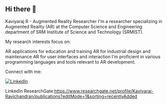 ## Hi there 👋
Kaviyaraj R - Augmented Reality Researcher
I'm a researcher specializing in Augmented Reality (AR) at the Computer Science and Engineering department of SRM Institute of Science and Technology (SRMIST).

My research interests focus on:

AR applications for education and training
AR for industrial design and maintenance
AR for user interfaces and interaction
I'm proficient in various programming languages and tools relevant to AR development.

Connect with me:

[![LinkedIn](https://i.imgur.com/linkedin-icon.png)]([https://www.linkedin.com/in/your-linkedin-username](https://in.linkedin.com/in/kaviyaraj-ravichandran?original_referer=https%3A%2F%2F))

LinkedIn <a href="(https://in.linkedin.com/in/kaviyaraj-ravichandran?original_referer=https%3A%2F%2Fwww.linkedin.com%2F)" class="fa fa-linkedin"></a>
ResearchGate:https://www.researchgate.net/profile/Kaviyaraj-Ravichandran/publications?editMode=1&sorting=recentlyAdded
<!--
**Kaviyaraj-Ravichandran/Kaviyaraj-Ravichandran** is a ✨ _special_ ✨ repository because its `README.md` (this file) appears on your GitHub profile.

Here are some ideas to get you started:

- 🔭 I’m currently working on ...
- 🌱 I’m currently learning ...
- 👯 I’m looking to collaborate on ...
- 🤔 I’m looking for help with ...
- 💬 Ask me about ...
- 📫 How to reach me: ...
- 😄 Pronouns: ...
- ⚡ Fun fact: ...
-->
